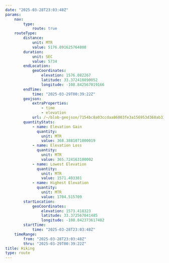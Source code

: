 ```yaml
---
date: "2025-03-28T23:03:48Z"
params:
    nav:
        type:
            route: true
    routeType:
        distance:
            unit: MTR
            value: 5176.891625764808
        duration:
            unit: SEC
            value: 5734
        endLocation:
            geoCoordinates:
                elevation: 1576.082267
                latitude: 33.372418890052
                longitude: -108.842567019166
        endTime:
            time: "2025-03-29T00:39:22Z"
        geojson:
            extraProperties:
                - time
                - elevation
            url: /~/blob-geojson/7154bc8a03ccdaa86003fe3a156953d368ab31941b3667c5108485764dc366fc/geojson.json
        quantityStats:
            - name: Elevation Gain
              quantity:
                unit: MTR
                value: 368.3881071000019
            - name: Elevation Loss
              quantity:
                unit: MTR
                value: 365.724163100002
            - name: Lowest Elevation
              quantity:
                unit: MTR
                value: 1571.403381
            - name: Highest Elevation
              quantity:
                unit: MTR
                value: 1704.515709
        startLocation:
            geoCoordinates:
                elevation: 1573.418323
                latitude: 33.372567041485
                longitude: -108.842373617482
        startTime:
            time: "2025-03-28T23:03:48Z"
    timeRange:
        from: "2025-03-28T23:03:48Z"
        thru: "2025-03-29T00:39:22Z"
title: Hiking
type: route
---
```

